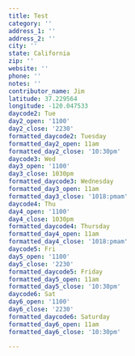 ```yaml
---
title: Test
category: ''
address_1: ''
address_2: ''
city: ''
state: California
zip: ''
website: ''
phone: ''
notes: ''
contributor_name: Jim
latitude: 37.229564
longitude: -120.047533
daycode2: Tue
day2_open: '1100'
day2_close: '2230'
formatted_daycode2: Tuesday
formatted_day2_open: 11am
formatted_day2_close: '10:30pm'
daycode3: Wed
day3_open: '1100'
day3_close: 1030pm
formatted_daycode3: Wednesday
formatted_day3_open: 11am
formatted_day3_close: '1018:pmam'
daycode4: Thu
day4_open: '1100'
day4_close: 1030pm
formatted_daycode4: Thursday
formatted_day4_open: 11am
formatted_day4_close: '1018:pmam'
daycode5: Fri
day5_open: '1100'
day5_close: '2230'
formatted_daycode5: Friday
formatted_day5_open: 11am
formatted_day5_close: '10:30pm'
daycode6: Sat
day6_open: '1100'
day6_close: '2230'
formatted_daycode6: Saturday
formatted_day6_open: 11am
formatted_day6_close: '10:30pm'

---
```

